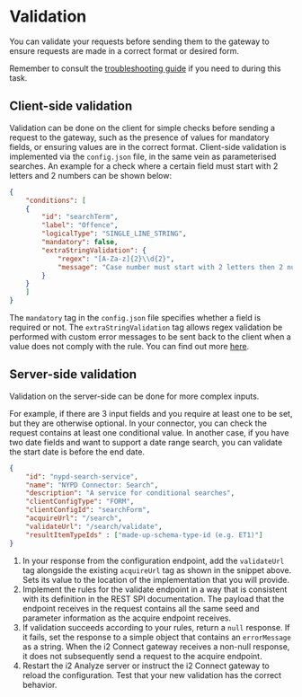 # Validation

You can validate your requests before sending them to the gateway to ensure requests are made in a correct format or desired form.

Remember to consult the [troubleshooting guide](./troubleshoot.md) if you need
to during this task.

## Client-side validation

Validation can be done on the client for simple checks before sending a request to the gateway, such as the presence of values for mandatory fields, or ensuring values are in the correct format. Client-side validation is implemented via the `config.json` file, in the same vein as parameterised searches. An example for a check where a certain field must start with 2 letters and 2 numbers can be shown below:

```json
{
	"conditions": [
	{
		"id": "searchTerm",
		"label": "Offence",
		"logicalType": "SINGLE_LINE_STRING",
		"mandatory": false,
		"extraStringValidation": {
			"regex": "[A-Za-z]{2}\\d{2}",
			"message": "Case number must start with 2 letters then 2 numbers"
		}
	}
	]
}
```

The `mandatory` tag in the `config.json` file specifies whether a field is required or not. The `extraStringValidation` tag allows regex validation be performed with custom error messages to be sent back to the client when a value does not comply with the rule. You can find out more [here](https://www.ibm.com/support/knowledgecenter/en/SSXVXZ_2.2.1/com.ibm.i2.connect.developer.doc/i2_connect_spi.json).

## Server-side validation

Validation on the server-side can be done for more complex inputs.

For example, if there are 3 input fields and you require at least one to be set, but they are otherwise optional. In your connector, you can check the request contains at least one conditional value. In another case, if you have two date fields and want to support a date range search, you can validate the start date is before the end date.

```json
{
	"id": "nypd-search-service",
	"name": "NYPD Connector: Search",
	"description": "A service for conditional searches",
	"clientConfigType": "FORM",
	"clientConfigId": "searchForm",
	"acquireUrl": "/search",
	"validateUrl": "/search/validate",
	"resultItemTypeIds" : ["made-up-schema-type-id (e.g. ET1)"]
}
```

1. In your response from the configuration endpoint, add the `validateUrl` tag alongside the existing `acquireUrl` tag as shown in the snippet above. Sets its value to the location of the implementation that you will provide.
2. Implement the rules for the validate endpoint in a way that is consistent with its definition in the REST SPI documentation.
The payload that the endpoint receives in the request contains all the same seed and parameter information as the acquire endpoint receives.
3. If validation succeeds according to your rules, return a `null` response. If it fails, set the response to a simple object that contains an `errorMessage` as a string. When the i2 Connect gateway receives a non-null response, it does not subsequently send a request to the acquire endpoint.
4. Restart the i2 Analyze server or instruct the i2 Connect gateway to reload the configuration. Test that your new validation has the correct behavior.